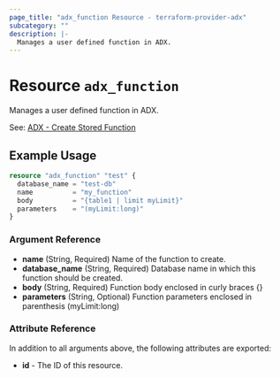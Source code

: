 ```yaml
---
page_title: "adx_function Resource - terraform-provider-adx"
subcategory: ""
description: |-
  Manages a user defined function in ADX.
---
```


# Resource `adx_function`

Manages a user defined function in ADX.

See: [ADX - Create Stored Function](https://docs.microsoft.com/en-us/azure/data-explorer/kusto/management/create-function)

## Example Usage

```terraform
resource "adx_function" "test" {
  database_name = "test-db"
  name          = "my_function"
  body          = "{table1 | limit myLimit}"
  parameters    = "(myLimit:long)"
}
```

### Argument Reference

- **name** (String, Required) Name of the function to create.
- **database_name** (String, Required) Database name in which this function should be created.
- **body** (String, Required) Function body enclosed in curly braces {}
- **parameters** (String, Optional) Function parameters enclosed in parenthesis (myLimit:long)

### Attribute Reference

In addition to all arguments above, the following attributes are exported:

- **id** - The ID of this resource.
